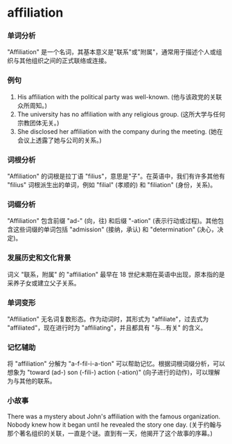 # affiliation

### 单词分析

  

"Affiliation" 是一个名词，其基本意义是"联系"或"附属"，通常用于描述个人或组织与其他组织之间的正式联络或连接。

  

### 例句

  

1.  His affiliation with the political party was well-known. (他与该政党的关联众所周知。)
2.  The university has no affiliation with any religious group. (这所大学与任何宗教团体无关。)
3.  She disclosed her affiliation with the company during the meeting. (她在会议上透露了她与公司的关系。)

  

### 词根分析

  

"Affiliation" 的词根是拉丁语 "filius"，意思是"子"。在英语中，我们有许多其他有 "filius" 词根派生出的单词，例如 "filial" (孝顺的) 和 "filiation" (身份，关系)。

  

### 词缀分析

  

"Affiliation" 包含前缀 "ad-" (向，往) 和后缀 "-ation" (表示行动或过程)。其他包含这些词缀的单词包括 "admission" (接纳，承认) 和 "determination" (决心，决定)。

  

### 发展历史和文化背景

  

词义 "联系，附属" 的 "affiliation" 最早在 18 世纪末期在英语中出现，原本指的是采养子女或建立父子关系。

  

### 单词变形

  

"Affiliation" 无名词复数形态。作为动词时，其形式为 "affiliate"，过去式为 "affiliated"，现在进行时为 "affiliating"，并且都具有 "与...有关" 的含义。

  

### 记忆辅助

  

将 "affiliation" 分解为 "a-f-fil-i-a-tion" 可以帮助记忆。根据词根词缀分析，可以想象为 "toward (ad-) son (-fili-) action (-ation)" (向子进行的动作)，可以理解为与其他的联系。

  

### 小故事

  

There was a mystery about John's affiliation with the famous organization. Nobody knew how it began until he revealed the story one day. (关于约翰与那个著名组织的关联，一直是个谜。直到有一天，他揭开了这个故事的序幕。)
